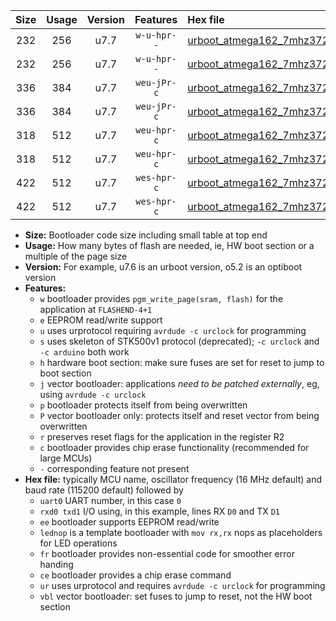 |Size|Usage|Version|Features|Hex file|
|:-:|:-:|:-:|:-:|:--|
|232|256|u7.7|`w-u-hpr--`|[urboot_atmega162_7mhz3728_460800bps_uart0_rxd0_txd1_lednop_fr_ur.hex](https://raw.githubusercontent.com/stefanrueger/urboot.hex/main/mcus/atmega162/fcpu_7mhz3728/460800_bps/urboot_atmega162_7mhz3728_460800bps_uart0_rxd0_txd1_lednop_fr_ur.hex)|
|232|256|u7.7|`w-u-hpr--`|[urboot_atmega162_7mhz3728_460800bps_uart1_rxb2_txb3_lednop_fr_ur.hex](https://raw.githubusercontent.com/stefanrueger/urboot.hex/main/mcus/atmega162/fcpu_7mhz3728/460800_bps/urboot_atmega162_7mhz3728_460800bps_uart1_rxb2_txb3_lednop_fr_ur.hex)|
|336|384|u7.7|`weu-jPr-c`|[urboot_atmega162_7mhz3728_460800bps_uart0_rxd0_txd1_ee_lednop_fr_ce_ur_vbl.hex](https://raw.githubusercontent.com/stefanrueger/urboot.hex/main/mcus/atmega162/fcpu_7mhz3728/460800_bps/urboot_atmega162_7mhz3728_460800bps_uart0_rxd0_txd1_ee_lednop_fr_ce_ur_vbl.hex)|
|336|384|u7.7|`weu-jPr-c`|[urboot_atmega162_7mhz3728_460800bps_uart1_rxb2_txb3_ee_lednop_fr_ce_ur_vbl.hex](https://raw.githubusercontent.com/stefanrueger/urboot.hex/main/mcus/atmega162/fcpu_7mhz3728/460800_bps/urboot_atmega162_7mhz3728_460800bps_uart1_rxb2_txb3_ee_lednop_fr_ce_ur_vbl.hex)|
|318|512|u7.7|`weu-hpr-c`|[urboot_atmega162_7mhz3728_460800bps_uart0_rxd0_txd1_ee_lednop_fr_ce_ur.hex](https://raw.githubusercontent.com/stefanrueger/urboot.hex/main/mcus/atmega162/fcpu_7mhz3728/460800_bps/urboot_atmega162_7mhz3728_460800bps_uart0_rxd0_txd1_ee_lednop_fr_ce_ur.hex)|
|318|512|u7.7|`weu-hpr-c`|[urboot_atmega162_7mhz3728_460800bps_uart1_rxb2_txb3_ee_lednop_fr_ce_ur.hex](https://raw.githubusercontent.com/stefanrueger/urboot.hex/main/mcus/atmega162/fcpu_7mhz3728/460800_bps/urboot_atmega162_7mhz3728_460800bps_uart1_rxb2_txb3_ee_lednop_fr_ce_ur.hex)|
|422|512|u7.7|`wes-hpr-c`|[urboot_atmega162_7mhz3728_460800bps_uart0_rxd0_txd1_ee_lednop_fr_ce.hex](https://raw.githubusercontent.com/stefanrueger/urboot.hex/main/mcus/atmega162/fcpu_7mhz3728/460800_bps/urboot_atmega162_7mhz3728_460800bps_uart0_rxd0_txd1_ee_lednop_fr_ce.hex)|
|422|512|u7.7|`wes-hpr-c`|[urboot_atmega162_7mhz3728_460800bps_uart1_rxb2_txb3_ee_lednop_fr_ce.hex](https://raw.githubusercontent.com/stefanrueger/urboot.hex/main/mcus/atmega162/fcpu_7mhz3728/460800_bps/urboot_atmega162_7mhz3728_460800bps_uart1_rxb2_txb3_ee_lednop_fr_ce.hex)|

- **Size:** Bootloader code size including small table at top end
- **Usage:** How many bytes of flash are needed, ie, HW boot section or a multiple of the page size
- **Version:** For example, u7.6 is an urboot version, o5.2 is an optiboot version
- **Features:**
  + `w` bootloader provides `pgm_write_page(sram, flash)` for the application at `FLASHEND-4+1`
  + `e` EEPROM read/write support
  + `u` uses urprotocol requiring `avrdude -c urclock` for programming
  + `s` uses skeleton of STK500v1 protocol (deprecated); `-c urclock` and `-c arduino` both work
  + `h` hardware boot section: make sure fuses are set for reset to jump to boot section
  + `j` vector bootloader: applications *need to be patched externally*, eg, using `avrdude -c urclock`
  + `p` bootloader protects itself from being overwritten
  + `P` vector bootloader only: protects itself and reset vector from being overwritten
  + `r` preserves reset flags for the application in the register R2
  + `c` bootloader provides chip erase functionality (recommended for large MCUs)
  + `-` corresponding feature not present
- **Hex file:** typically MCU name, oscillator frequency (16 MHz default) and baud rate (115200 default) followed by
  + `uart0` UART number, in this case `0`
  + `rxd0 txd1` I/O using, in this example, lines RX `D0` and TX `D1`
  + `ee` bootloader supports EEPROM read/write
  + `lednop` is a template bootloader with `mov rx,rx` nops as placeholders for LED operations
  + `fr` bootloader provides non-essential code for smoother error handing
  + `ce` bootloader provides a chip erase command
  + `ur` uses urprotocol and requires `avrdude -c urclock` for programming
  + `vbl` vector bootloader: set fuses to jump to reset, not the HW boot section
